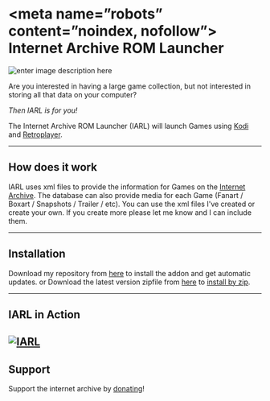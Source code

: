 <meta name=”robots” content=”noindex, nofollow”>
Internet Archive ROM Launcher
==========================
![enter image description here](https://github.com/zach-morris/plugin.program.iarl/blob/master/fanart.jpg)

Are you interested in having a large game collection, but not interested in storing all that data on your computer?

_Then IARL is for you!_

The Internet Archive ROM Launcher (IARL) will launch Games using [Kodi](http://kodi.tv) and [Retroplayer](https://github.com/garbear/xbmc).

----------


How does it work
-------------

IARL uses xml files to provide the information for Games on the [Internet Archive](https://archive.org).  The database can also provide media for each Game (Fanart / Boxart / Snapshots / Trailer / etc).   You can use the xml files I've created or create your own.  If you create more please let me know and I can include them.

----------

Installation
-------------

Download my repository from [here](https://goo.gl/Cjy7S5) to install the addon and get automatic updates.
or
Download the latest version zipfile from [here](https://goo.gl/ylg2rJ) to [install by zip](http://kodi.wiki/view/add-on_manager#How_to_install_from_a_ZIP_file).

----------


IARL in Action
-------------------
[![IARL](https://github.com/zach-morris/iarl.media/raw/master/support/IARL_Slideshow.gif)](https://www.youtube.com/watch?v=fJ6nuyM6sOo)
----------


Support
-------------------

Support the internet archive by [donating](https://archive.org/donate/)!
